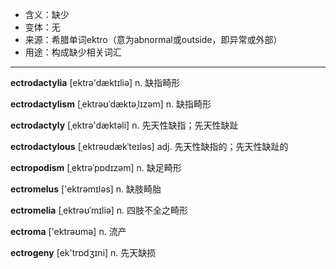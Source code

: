- <span class="definition">含义：缺少</span>
- <span class="definition">变体：无</span>
- <span class="definition">来源：希腊单词ektro（意为abnormal或outside，即异常或外部）</span>
- <span class="definition">用途：构成缺少相关词汇</span>

---

<span class="vocabulary">**ectrodactylia**</span> [ektrə'dæktɪliə] n. 缺指畸形

<span class="vocabulary">**ectrodactylism**</span> [ˌektrəʊˈdæktəˌlɪzəm] n. 缺指畸形

<span class="vocabulary">**ectrodactyly**</span> [ˌektrә'dæktәli] n. 先天性缺指；先天性缺趾

<span class="vocabulary">**ectrodactylous**</span> [ˌektrəʊdækˈteɪləs] adj. 先天性缺指的；先天性缺趾的

<span class="vocabulary">**ectropodism**</span> [ˌektrəˈpɒdɪzəm] n. 缺足畸形

<span class="vocabulary">**ectromelus**</span> ['ektrəmɪləs] n. 缺肢畸胎

<span class="vocabulary">**ectromelia**</span> [ˌektrəʊˈmɪliə] n. 四肢不全之畸形

<span class="vocabulary">**ectroma**</span> ['ektrəʊmə] n. 流产

<span class="vocabulary">**ectrogeny**</span> [ek'trɒdʒɪni] n. 先天缺损

